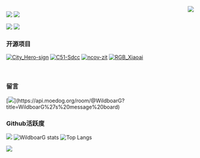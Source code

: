 <img align="right" src="https://count.getloli.com/get/@:wildboarg?theme=rule34">


[![](https://img.shields.io/badge/Linux-Arch-1793D1?style=flat-square&logo=arch%20linux&logoColor=ffffff)](https://archlinux.org/)
[![](https://img.shields.io/badge/Windows-11-2376bc?style=flat-square&logo=windows&logoColor=ffffff)](https://www.microsoft.com/windows/windows-11)

[![](https://img.shields.io/badge/IDE-Visual%20Studio%20Code-blue?style=flat-square&logo=visual-studio-code&logoColor=ffffff)](https://code.visualstudio.com/)
[![](https://img.shields.io/badge/Editor-Neovim-57A143?style=flat-square&logo=neovim&logoColor=ffffff)](https://neovim.io/)

### 开源项目
[![City_Hero-sign](https://github-readme-stats.vercel.app/api/pin/?username=wildboarg&repo=City_Hero-sign)](https://github.com/WildboarG/City_Hero-sign)
[![C51-Sdcc](https://github-readme-stats.vercel.app/api/pin/?username=wildboarg&repo=C51-Sdcc)](https://github.com/WildboarG/C51-Sdcc)
[![ncov-zit](https://github-readme-stats.vercel.app/api/pin/?username=wildboarg&repo=ncov-zit)](https://github.com/WildboarG/ncov-zit)
[![RGB_Xiaoai](https://github-readme-stats.vercel.app/api/pin/?username=wildboarg&repo=RGB_Xiaoai)](https://github.com/WildboarG/RGB_Xiaoai)
<br><br><br>
### 留言
[![](https://api.moedog.org/room/@WildboarG/svg?width=600&height=280&limit=20&theme=light&fontSize=13&title=WildboarG@github:%20&fontSize=12~)](https://api.moedog.org/room/@WildboarG?title=WildboarG%27s%20message%20board)

### Github活跃度
[![](https://activity-graph.herokuapp.com/graph?username=wildboarg&theme=dracula)](https://github.com/WildboarG/WildboarG)
![WildboarG stats](https://github-readme-stats.vercel.app/api?username=wildboarG&show_icons=true&theme=radical)
![Top Langs](https://github-readme-stats.vercel.app/api/top-langs/?username=wildboarG)


![](https://cdn.jsdelivr.net/gh/WildboarG/WildboarG@main/assets/github-contribution-grid-snake.svg)
